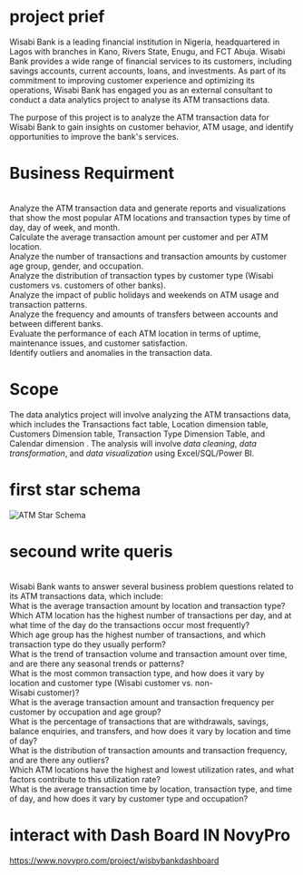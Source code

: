 # project prief
Wisabi Bank is a leading financial institution in Nigeria, headquartered in Lagos with branches in Kano, Rivers State, Enugu, and FCT Abuja. Wisabi Bank provides a wide range of financial services to its customers, including savings accounts, current accounts, loans, and investments. As part of its commitment to improving customer experience and optimizing its operations, Wisabi Bank has engaged you as an external consultant to conduct a data analytics project to analyse its ATM transactions data.

The purpose of this project is to analyze the ATM transaction data for Wisabi Bank to gain insights on customer behavior, ATM usage, and identify opportunities to improve the bank's services.
 # Business Requirment

<br>	Analyze the ATM transaction data and generate reports and visualizations that show the most popular ATM locations and transaction types by time of day, day of week, and month.
<br>	Calculate the average transaction amount per customer and per ATM location.
<br>	Analyze the number of transactions and transaction amounts by customer age group, gender, and occupation.
<br>	Analyze the distribution of transaction types by customer type (Wisabi customers vs. customers of other banks).
<br>	Analyze the impact of public holidays and weekends on ATM usage and transaction patterns.
<br>	Analyze the frequency and amounts of transfers between accounts and between different banks.
<br>	Evaluate the performance of each ATM location in terms of uptime, maintenance issues, and customer satisfaction.
<br>	Identify outliers and anomalies in the transaction data.

 # Scope
The data analytics project will involve analyzing the ATM transactions data, which includes the Transactions fact table,
Location dimension table,
Customers Dimension table,
Transaction Type Dimension Table,
 and Calendar dimension
. The analysis will involve *data cleaning*, *data transformation*, and *data visualization* using Excel/SQL/Power BI.
# first star schema
![ATM Star Schema](https://github.com/Mario-farouk/ATM/assets/136117708/e378fc26-dbda-461c-850a-a8b8ac0f113a)
 # secound write queris 
<br> Wisabi Bank wants to answer several business problem questions related to its ATM transactions data, which include:
<br>	What is the average transaction amount by location and transaction type?
<br>	Which ATM location has the highest number of transactions per day, and at what time of the day do the transactions occur most frequently?
<br>	Which age group has the highest number of transactions, and which transaction type do they usually perform?
<br>	What is the trend of transaction volume and transaction amount over time, and are there any seasonal trends or patterns?
<br>	What is the most common transaction type, and how does it vary by location and customer type (Wisabi customer vs. non-<br>Wisabi customer)?
<br>	What is the average transaction amount and transaction frequency per customer by occupation and age group?
<br>	What is the percentage of transactions that are withdrawals, savings, balance enquiries, and transfers, and how does it vary by location and time of day?
<br>	What is the distribution of transaction amounts and transaction frequency, and are there any outliers?
<br>	Which ATM locations have the highest and lowest utilization rates, and what factors contribute to this utilization rate?
<br>	What is the average transaction time by location, transaction type, and time of day, and how does it vary by customer type and occupation?

# interact with Dash Board IN NovyPro
https://www.novypro.com/project/wisbybankdashboard
